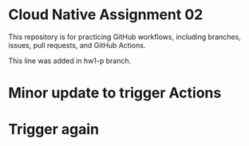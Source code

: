 # Cloud Native Assignment 02

This repository is for practicing GitHub workflows, including branches, issues, pull requests, and GitHub Actions.


This line was added in hw1-p branch.
# Minor update to trigger Actions
# Trigger again
